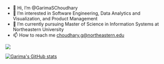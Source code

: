 - 👋 Hi, I’m @GarimaSChoudhary
- 👀 I’m interested in Software Engineering, Data Analytics and Visualization, and Product Management 
- 🌱 I’m currently pursuing Master of Science in Information Systems at Northeastern University
- 📫 How to reach me choudhary.g@northeastern.edu

![](https://komarev.com/ghpvc/?username=your-github-username&color=lightgrey&label=Profile+Views+for+GarimaSChoudhary)

[![Garima's GitHub stats](https://github-readme-stats.vercel.app/api?username=GarimaSChoudhary&show_icons=true&theme=radical)](https://github.com/garimaschoudhary/garimaschoudhary)

<!-- [![Top Langs](https://github-readme-stats.vercel.app/api/top-langs/?username=GarimaSChoudhary&layout=compact)](https://github.com/garimaschoudhary/garimaschoudhary) -->

<!-- [![Readme Card](https://github-readme-stats.vercel.app/api/pin/?username=garimaschoudhary&repo=garimaschoudhary)](https://github.com/garimaschoudhary/garimaschoudhary) -->

<!---
GarimaSChoudhary/GarimaSChoudhary is a ✨ special ✨ repository because its `README.md` (this file) appears on your GitHub profile.
You can click the Preview link to take a look at your changes.
--->
